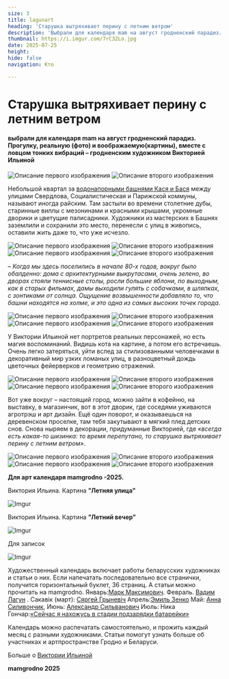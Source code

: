 ```yaml
---
size: 3
title: lagunart
heading: 'Старушка вытряхивает перину с летним ветром'
description: 'Выбрали для календаря mam на август гродненский парадиз. Прогулку, реальную и воображаемую, вместе с ловцом тонких вибраций – художником Викторией Ильиной '
thumbnail: https://i.imgur.com/7rC32Lo.jpg
date: 2025-07-25
height: 
hide: false
navigation: Кто

---
```

# Старушка вытряхивает перину с летним ветром

#### выбрали для календаря mam на август гродненский парадиз. Прогулку, реальную (фото) и воображаемую(картины), вместе с ловцом тонких вибраций – гродненским художником Викторией Ильиной

<div class="gallery2">
<img src="https://i.imgur.com/xsbTF6v.jpeg" alt="Описание первого изображения"> 
<img src="https://i.imgur.com/mLOsqjs.jpeg" alt="Описание второго изображения"> 
</div>

Небольшой квартал за [водонапорными башнями Кася и Бася](https://www.mamgrodno.com/projects/vejahistory.html) между улицами Свердлова, Социалистическая и Парижской коммуны, называют иногда райским. Там застыли во времени столетние дубы, старинные виллы с мезонинами и красными крышами, укромные дворики и цветущие палисадники. Художники из мастерских в Башнях заземлили и сохранили это место, перенесли с улиц в живопись, оставили жить даже то, что уже исчезло.

<div class="gallery2">
<img src="https://i.imgur.com/U0oiiwn.jpeg" alt="Описание первого изображения">  
<img src="https://i.imgur.com/VUwh9Wg.jpeg" alt="Описание второго изображения"> 
</div>

<div class="gallery2">
<img src="https://i.imgur.com/DbMN0ay.jpeg" alt="Описание первого изображения">  
<img src="https://i.imgur.com/4FBYPv2.jpeg" alt="Описание второго изображения"> 
</div>

– _Когда мы здесь поселились в начале 80-х годов, вокруг было обалденно: дома с архитектурными выкрутасами, очень зелено, во дворах стояли теннисные столы, росли большие яблони, по выходным, как в старых фильмах, дамы выходили гулять с собачками, в шляпках, с зонтиками от солнца. Ощущение возвышенности добавляло то, что башни находятся на холме, и это одна из самых высоких точек города_.

<div class="gallery2">
<img src="https://i.imgur.com/pdpmcai.jpeg" alt="Описание первого изображения">  
<img src="https://i.imgur.com/PQD4zTg.jpeg" alt="Описание второго изображения"> 
</div>

<div class="gallery2">
<img src="https://i.imgur.com/ao1Oxay.jpeg" alt="Описание первого изображения">  
<img src="https://i.imgur.com/bjkx7kv.jpeg" alt="Описание второго изображения"> 
</div>

У Виктории Ильиной нет портретов реальных персонажей, но есть магия воспоминаний. Видишь кота на картине, а потом его встречаешь. Очень легко затеряться, уйти вслед за стилизованными человечками в декоративный мир узких ломаных улиц, в разноцветный дождь цветочных фейерверков и геометрию отражений. 

<div class="gallery2">
<img src="https://i.imgur.com/cNuu2qO.jpeg" alt="Описание первого изображения">  
<img src="https://i.imgur.com/2Xprgwb.jpeg" alt="Описание второго изображения"> 
</div>

<div class="gallery2">
<img src="https://i.imgur.com/HvSRV3G.jpeg" alt="Описание первого изображения">  
<img src="https://i.imgur.com/ZxJgMYR.jpeg" alt="Описание второго изображения"> 
</div>

Вот уже вокруг – настоящий город, можно зайти в кофейню, на выставку, в магазинчик, вот в этот дворик, где соседями уживаются агротрэш и арт дизайн. Ещё один поворот, и оказываешься на деревенском проселке, там тебя закутывают в мягкий плед детских снов. Снова ныряем в декорации, придуманные Викторией, где «_всегда есть какая-то шизинка: то время перепутано, то старушка вытряхивает перину с летним ветром_». 

<div class="gallery2">
<img src="https://i.imgur.com/Lucygmb.jpeg" alt="Описание первого изображения">   
<img src="https://i.imgur.com/NHW8BhC.jpeg" alt="Описание второго изображения"> 
</div>

<div class="gallery2">
<img src="https://i.imgur.com/LvOLVFm.jpeg" alt="Описание первого изображения"> 
<img src="https://i.imgur.com/vueFbI3.jpeg" alt="Описание второго изображения"> 
</div>

**Для арт календаря mamgrodno -2025.**

Виктория Ильина. Картина **"Летняя улица"**

![Imgur](https://i.imgur.com/VEA6S6h.jpg)

Виктория Ильина. Картина **"Летний вечер"**

![Imgur](https://i.imgur.com/3NF1hOq.jpg)

Для записок

![Imgur](https://i.imgur.com/h9aizb6.jpg)


Художественный календарь включает работы беларусских художниках и статьи о них. Если напечатать последовательно все странички, получится горизонтальный буклет, 36 страниц. А статьи можно прочитать на mamgrodno. Январь:[Марк Максимович](https://www.mamgrodno.com/projects/markmaksimovitch.html). Февраль. [Вадим Лагун](https://www.mamgrodno.com/projects/lagunart.html) . Сакавік (март): [Сяргей Грыневіч](https://www.mamgrodno.com/projects/grinevitchcalendar.html) Апрель:[Эмиль Зенко](https://www.mamgrodno.com/projects/zenkoart.html) Май: [Анна Силивончик](https://www.mamgrodno.com/projects/silivonchik.html), Июнь: [Александр Сильванович](https://www.mamgrodno.com/projects/Silvanovitchpaint.html) Июль: Ника Гончар:[«Сейчас я нахожусь в стадии подзарядки батарейки»](https://www.mamgrodno.com/projects/nikapaint.html)

Календарь можно распечатать самостоятельно, и прожить каждый месяц с разными художниками. Статьи помогут узнать больше об участниках и артпространстве Гродно и Беларуси.

Больше о [Виктории Ильиной](https://www.instagram.com/ilyina.viktoria.art/) 

**mamgrodno 2025**
